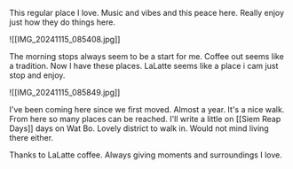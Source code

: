This regular place I love. Music and vibes and this peace here. Really enjoy just how they do things here. 

![[IMG_20241115_085408.jpg]]

The morning stops always seem to be a start for me. Coffee out seems like a tradition. Now I have these places. LaLatte seems like a place i cam just stop and enjoy. 

![[IMG_20241115_085849.jpg]]

I've been coming here since we first moved. Almost a year. It's a nice walk. From here so many places can be reached. I'll write a little on [[Siem Reap Days]] days on Wat Bo. Lovely district to walk in. Would not mind living there either. 

Thanks to LaLatte  coffee. Always giving moments and surroundings I love. 

